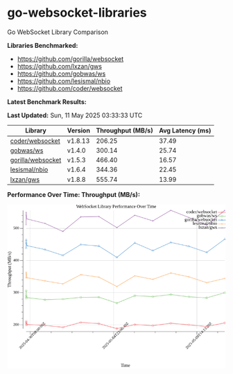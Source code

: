 # go-websocket-libraries

Go WebSocket Library Comparison

**Libraries Benchmarked:**

- https://github.com/gorilla/websocket
- https://github.com/lxzan/gws
- https://github.com/gobwas/ws
- https://github.com/lesismal/nbio
- https://github.com/coder/websocket

**Latest Benchmark Results:**

<!-- BENCHMARK_TABLE_START -->
**Last Updated:** Sun, 11 May 2025 03:33:33 UTC

| Library                                         | Version         | Throughput (MB/s) | Avg Latency (ms) |
| ----------------------------------------------- | --------------- | ----------------- | ---------------- |
| [coder/websocket](https://github.com/coder/websocket) | v1.8.13 | 206.25 | 37.49 |
| [gobwas/ws](https://github.com/gobwas/ws) | v1.4.0 | 300.14 | 25.74 |
| [gorilla/websocket](https://github.com/gorilla/websocket) | v1.5.3 | 466.40 | 16.57 |
| [lesismal/nbio](https://github.com/lesismal/nbio) | v1.6.4 | 344.36 | 22.45 |
| [lxzan/gws](https://github.com/lxzan/gws) | v1.8.8 | 555.74 | 13.99 |
<!-- BENCHMARK_TABLE_END -->

**Performance Over Time: Throughput (MB/s):**

![Benchmark Performance Graph](benchmark_performance.png)